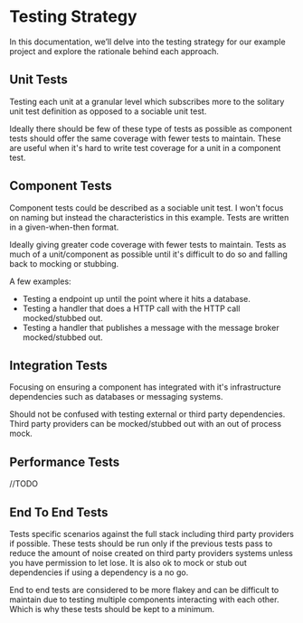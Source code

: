 # Testing Strategy

In this documentation, we’ll delve into the testing strategy for our example project and explore the rationale behind each approach.

## Unit Tests

Testing each unit at a granular level which subscribes more to the solitary unit test definition as opposed to a sociable unit test.

Ideally there should be few of these type of tests as possible as component tests should offer the same coverage with fewer tests to maintain. These are useful when it's hard to write test coverage for a unit in a component test.

## Component Tests

Component tests could be described as a sociable unit test. I won't focus on naming but instead the characteristics in this example. Tests are written in a given-when-then format.

Ideally giving greater code coverage with fewer tests to maintain. Tests as much of a unit/component as possible until it's difficult to do so and falling back to mocking or stubbing.

A few examples:
- Testing a endpoint up until the point where it hits a database. 
- Testing a handler that does a HTTP call with the HTTP call mocked/stubbed out.
- Testing a handler that publishes a message with the message broker mocked/stubbed out.

## Integration Tests

Focusing on ensuring a component has integrated with it's infrastructure dependencies such as databases or messaging systems.

Should not be confused with testing external or third party dependencies. Third party providers can be mocked/stubbed out with an out of process mock.

## Performance Tests

//TODO

## End To End Tests

Tests specific scenarios against the full stack including third party providers if possible. These tests should be run only if the previous tests pass to reduce the amount of noise created on third party providers systems unless you have permission to let lose. It is also ok to mock or stub out dependencies if using a dependency is a no go. 

End to end tests are considered to be more flakey and can be difficult to maintain due to testing multiple components interacting with each other. Which is why these tests should be kept to a minimum.